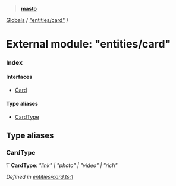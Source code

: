 > **[masto](../README.md)**

[Globals](../globals.md) / ["entities/card"](_entities_card_.md) /

# External module: "entities/card"

### Index

#### Interfaces

* [Card](../interfaces/_entities_card_.card.md)

#### Type aliases

* [CardType](_entities_card_.md#cardtype)

## Type aliases

###  CardType

Ƭ **CardType**: *"link" | "photo" | "video" | "rich"*

*Defined in [entities/card.ts:1](https://github.com/neet/masto.js/blob/aaa534e/src/entities/card.ts#L1)*